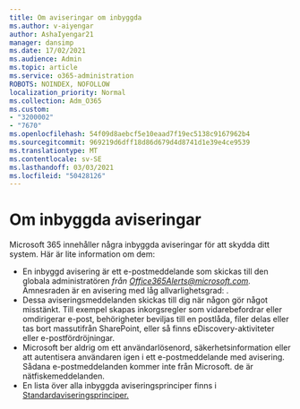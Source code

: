 ```yaml
---
title: Om aviseringar om inbyggda
ms.author: v-aiyengar
author: AshaIyengar21
manager: dansimp
ms.date: 17/02/2021
ms.audience: Admin
ms.topic: article
ms.service: o365-administration
ROBOTS: NOINDEX, NOFOLLOW
localization_priority: Normal
ms.collection: Adm_O365
ms.custom:
- "3200002"
- "7670"
ms.openlocfilehash: 54f09d8aebcf5e10eaad7f19ec5138c9167962b4
ms.sourcegitcommit: 969219d6dff18d86d679d4d8741d1e39e4ce9539
ms.translationtype: MT
ms.contentlocale: sv-SE
ms.lasthandoff: 03/03/2021
ms.locfileid: "50428126"
---
```

# <a name="about-built-in-alerts"></a>Om inbyggda aviseringar

Microsoft 365 innehåller några inbyggda aviseringar för att skydda ditt system. Här är lite information om dem:

- En inbyggd avisering är ett e-postmeddelande som skickas till den globala administratören *från Office365Alerts@microsoft.com.* Ämnesraden är en avisering med låg allvarlighetsgrad: <name of alert policy> .
- Dessa aviseringsmeddelanden skickas till dig när någon gör något misstänkt. Till exempel skapas inkorgsregler som vidarebefordrar eller omdirigerar e-post, behörigheter beviljas till en postlåda, filer delas eller tas bort massutifrån SharePoint, eller så finns eDiscovery-aktiviteter eller e-postfördröjningar.
- Microsoft ber aldrig om ett användarlösenord, säkerhetsinformation eller att autentisera användaren igen i ett e-postmeddelande med avisering. Sådana e-postmeddelanden kommer inte från Microsoft. de är nätfiskemeddelanden.
- En lista över alla inbyggda aviseringsprinciper finns i [Standardaviseringsprinciper.](https://go.microsoft.com/fwlink/?linkid=2103170)